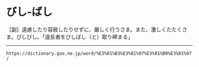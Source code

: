 # びし‐ばし

［副］遠慮したり容赦したりせずに、厳しく行うさま。また、激しくたたくさま。びしびし。「違反者をびしばし（と）取り締まる」

---
`https://dictionary.goo.ne.jp/word/%E3%81%B3%E3%81%97%E3%81%B0%E3%81%97/`